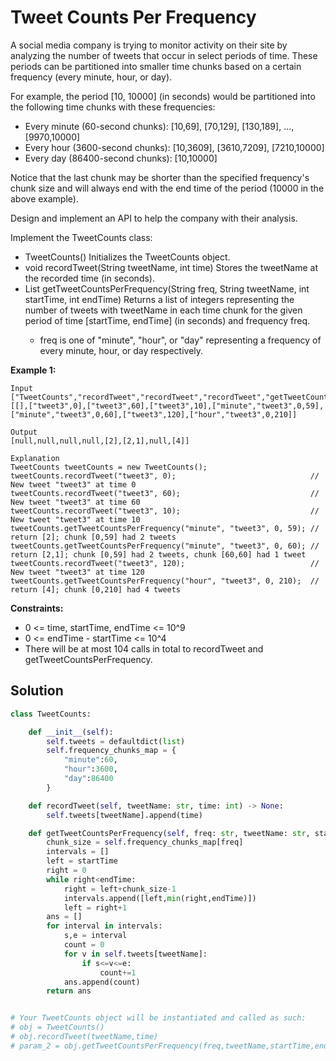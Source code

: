 <h1>Tweet Counts Per Frequency</h1>

<p>
A social media company is trying to monitor activity on their site by analyzing the number of tweets that occur in select periods of time. These periods can be partitioned into smaller time chunks based on a certain frequency (every minute, hour, or day).

For example, the period [10, 10000] (in seconds) would be partitioned into the following time chunks with these frequencies:

- Every minute (60-second chunks): [10,69], [70,129], [130,189], ..., [9970,10000]
- Every hour (3600-second chunks): [10,3609], [3610,7209], [7210,10000]
- Every day (86400-second chunks): [10,10000]

Notice that the last chunk may be shorter than the specified frequency's chunk size and will always end with the end time of the period (10000 in the above example).

Design and implement an API to help the company with their analysis.

Implement the TweetCounts class:

- TweetCounts() Initializes the TweetCounts object.
- void recordTweet(String tweetName, int time) Stores the tweetName at the recorded time (in seconds).
- List<Integer> getTweetCountsPerFrequency(String freq, String tweetName, int startTime, int endTime) Returns a list of integers representing the number of tweets with tweetName in each time chunk for the given period of time [startTime, endTime] (in seconds) and frequency freq.
  - freq is one of "minute", "hour", or "day" representing a frequency of every minute, hour, or day respectively.

<b>Example 1:</b>

    Input
    ["TweetCounts","recordTweet","recordTweet","recordTweet","getTweetCountsPerFrequency","getTweetCountsPerFrequency","recordTweet","getTweetCountsPerFrequency"]
    [[],["tweet3",0],["tweet3",60],["tweet3",10],["minute","tweet3",0,59],["minute","tweet3",0,60],["tweet3",120],["hour","tweet3",0,210]]

    Output
    [null,null,null,null,[2],[2,1],null,[4]]

    Explanation
    TweetCounts tweetCounts = new TweetCounts();
    tweetCounts.recordTweet("tweet3", 0);                              // New tweet "tweet3" at time 0
    tweetCounts.recordTweet("tweet3", 60);                             // New tweet "tweet3" at time 60
    tweetCounts.recordTweet("tweet3", 10);                             // New tweet "tweet3" at time 10
    tweetCounts.getTweetCountsPerFrequency("minute", "tweet3", 0, 59); // return [2]; chunk [0,59] had 2 tweets
    tweetCounts.getTweetCountsPerFrequency("minute", "tweet3", 0, 60); // return [2,1]; chunk [0,59] had 2 tweets, chunk [60,60] had 1 tweet
    tweetCounts.recordTweet("tweet3", 120);                            // New tweet "tweet3" at time 120
    tweetCounts.getTweetCountsPerFrequency("hour", "tweet3", 0, 210);  // return [4]; chunk [0,210] had 4 tweets

<b>Constraints:</b>

- 0 <= time, startTime, endTime <= 10^9
- 0 <= endTime - startTime <= 10^4
- There will be at most 104 calls in total to recordTweet and getTweetCountsPerFrequency.

<h2>Solution</h2>

```python
class TweetCounts:

    def __init__(self):
        self.tweets = defaultdict(list)
        self.frequency_chunks_map = {
            "minute":60,
            "hour":3600,
            "day":86400
        }

    def recordTweet(self, tweetName: str, time: int) -> None:
        self.tweets[tweetName].append(time)

    def getTweetCountsPerFrequency(self, freq: str, tweetName: str, startTime: int, endTime: int) -> List[int]:
        chunk_size = self.frequency_chunks_map[freq]
        intervals = []
        left = startTime
        right = 0
        while right<endTime:
            right = left+chunk_size-1
            intervals.append([left,min(right,endTime)])
            left = right+1
        ans = []
        for interval in intervals:
            s,e = interval
            count = 0
            for v in self.tweets[tweetName]:
                if s<=v<=e:
                    count+=1
            ans.append(count)
        return ans


# Your TweetCounts object will be instantiated and called as such:
# obj = TweetCounts()
# obj.recordTweet(tweetName,time)
# param_2 = obj.getTweetCountsPerFrequency(freq,tweetName,startTime,endTime)
```
